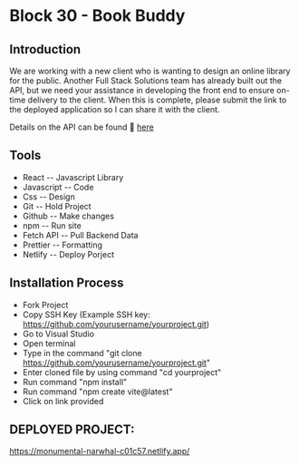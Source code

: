 # Block 30 - Book Buddy

## Introduction

We are working with a new client who is wanting to design an online library for the public. Another Full Stack Solutions team has already built out the API, but we need your assistance in developing the front end to ensure on-time delivery to the client. When this is complete, please submit the link to the deployed application so I can share it with the client.

Details on the API can be found 🔗 [here](https://fsa-book-buddy-b6e748d1380d.herokuapp.com/docs/)

## Tools

- React -- Javascript Library
- Javascript -- Code
- Css -- Design 
- Git -- Hold Project 
- Github -- Make changes
- npm -- Run site 
- Fetch API -- Pull Backend Data
- Prettier -- Formatting
- Netlify -- Deploy Porject

## Installation Process
- Fork Project
- Copy SSH Key (Example SSH key: https://github.com/yourusername/yourproject.git)
- Go to Visual Studio
- Open terminal
- Type in the command "git clone https://github.com/yourusername/yourproject.git"
- Enter cloned file by using command "cd yourproject"
- Run command "npm install"
- Run command "npm create vite@latest"
- Click on link provided


## DEPLOYED PROJECT:
https://monumental-narwhal-c01c57.netlify.app/

